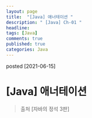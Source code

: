 ```yaml
---
layout: page
title:  "[Java] 애너테이션 "
description: " [Java] Ch-01 "
headline: 
tags: [Java]
comments: true
published: true
categories: Java
---
```

posted [2021-06-15] 

# [Java] 애너테이션
> 출처 [자바의 정석 3판] 
